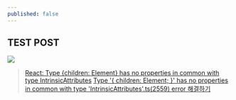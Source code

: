 ```yaml
---
published: false
---
```

## TEST POST

![](https://velog.velcdn.com/images/pyk0844/post/ed013eef-2711-4706-be5f-a779eb308b82/image.png)

> [React: Type {children: Element} has no properties in common with type IntrinsicAttributes](https://bobbyhadz.com/blog/react-type-children-has-no-properties-in-common)
[Type '{ children: Element; }' has no properties in common with type 'IntrinsicAttributes'.ts(2559) error 해결하기](https://velog.io/@maliethy/Type-children-Element-has-no-properties-in-common-with-type-IntrinsicAttributes.ts2559-error-%ED%95%B4%EA%B2%B0%ED%95%98%EA%B8%B0)
